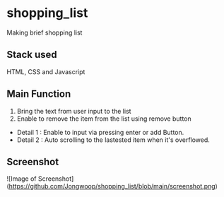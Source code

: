# shopping_list

Making brief shopping list

## Stack used

HTML, CSS and Javascript

## Main Function

1. Bring the text from user input to the list</br>
2. Enable to remove the item from the list using remove button</br>
   
* Detail 1 : Enable to input via pressing enter or add Button.</br>
* Detail 2 : Auto scrolling to the lastested item when it's overflowed.

## Screenshot

![Image of Screenshot]
(https://github.com/Jongwoop/shopping_list/blob/main/screenshot.png)
